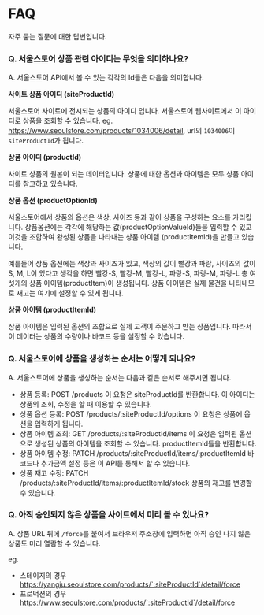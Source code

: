 # FAQ

자주 묻는 질문에 대한 답변입니다.

### Q. 서울스토어 상품 관련 아이디는 무엇을 의미하나요?

A. 서울스토어 API에서 볼 수 있는 각각의 Id들은 다음을 의미합니다. 

**사이트 상품 아이디 (siteProductId)**

서울스토어 사이트에 전시되는 상품의 아이디 입니다. 서울스토어 웹사이트에서 이 아이디로 상품을 조회할 수 있습니다. 
eg. https://www.seoulstore.com/products/1034006/detail, url의 `1034006`이 `siteProductId`가 됩니다. 

**상품 아이디 (productId)**

사이트 상품의 원본이 되는 데이터입니다. 상품에 대한 옵션과 아이템은 모두 상품 아이디를 참고하고 있습니다. 

**상품 옵션 (productOptionId)**

서울스토어에서 상품의 옵션은 색상, 사이즈 등과 같이 상품을 구성하는 요소를 가리킵니다. 상품옵션에는 각각에 해당하는 값(productOptionValueId)들을 입력할 수 있고 이것을 조합하여 완성된 상품을 나타내는 상품 아이템 (productItemId)을 만들고 있습니다.

예를들어 상품 옵션에는 색상과 사이즈가 있고, 색상의 값이 빨강과 파랑, 사이즈의 값이 S, M, L이 있다고 생각을 하면 빨강-S, 빨강-M, 빨강-L, 파랑-S, 파랑-M, 파랑-L 총 여섯개의 상품 아이템(productItem)이 생성됩니다. 상품 아이템은 실제 물건을 나타내므로 재고는 여기에 설정할 수 있게 됩니다.

**상품 아이템 (productItemId)**

상품 아이템은 입력된 옵션의 조합으로 실제 고객이 주문하고 받는 상품입니다. 따라서 이 데이터는 상품의 수량이나 바코드 등을 설정할 수 있습니다. 

### Q. 서울스토어에 상품을 생성하는 순서는 어떻게 되나요?

A. 서울스토어에 상품을 생성하는 순서는 다음과 같은 순서로 해주시면 됩니다. 

* 상품 등록: POST /products 
  이 요청은 siteProductId를 반환합니다. 이 아이디는 상품의 조회, 수정을 할 때 이용할 수 있습니다.
* 상품 옵션 등록: POST /products/:siteProductId/options
  이 요청은 상품에 옵션을 입력하게 됩니다. 
* 상품 아이템 조회: GET /products/:siteProductId/items
  이 요청은 입력된 옵션으로 생성된 상품의 아이템을 조회할 수 있습니다. productItemId들을 반환합니다.
* 상품 아이템 수정: PATCH /products/:siteProductId/items/:productItemId
  바코드나 추가금액 설정 등은 이 API를 통해서 할 수 있습니다.
* 상품 재고 수정: PATCH /products/:siteProductId/items/:productItemId/stock
  상품의 재고를 변경할 수 있습니다.

### Q. 아직 승인되지 않은 상품을 사이트에서 미리 볼 수 있나요?

A. 상품 URL 뒤에 `/force`를 붙여서 브라우저 주소창에 입력하면 아직 승인 나지 않은 상품도 미리 열람할 수 있습니다.

eg. 
* 스테이지의 경우 https://yangju.seoulstore.com/products/`:siteProductId`/detail/force
* 프로덕션의 경우 https://www.seoulstore.com/products/`:siteProductId`/detail/force

